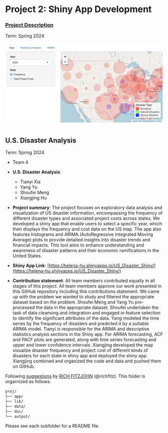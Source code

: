 # Project 2: Shiny App Development

### [Project Description](doc/project2_desc.md)

Term: Spring 2024

![screenshot](doc/figs/map.png)

## U.S. Disaster Analysis
Term: Spring 2024

+ Team 4
+ **U.S. Disaster Analysis**:
	+ Tianyi Xia
	+ Yang Yu
	+ Shoufei Meng
	+ Xiangjing Hu

+ **Project summary**: The project focuses on exploratory data analysis and visualization of US disaster information, encompassing the frequency of different disaster types and associated project costs across states. We developed a shiny app that enable users to select a specific year, which then displays the frequency and cost data on the US map. The app also features histograms and ARIMA (AutoRegressive Integrated Moving Average) plots to provide detailed insights into disaster trends and financial impacts. This tool aims to enhance understanding and awareness of disaster patterns and their economic ramifications in the United States.

+ **Shiny App Link**: [https://helena-hu.shinyapps.io/US_Disaster_Shiny/](https://helena-hu.shinyapps.io/US_Disaster_Shiny/)

+ **Contribution statement**: All team members contributed equally in all stages of this project. All team members approve our work presented in this GitHub repository including this contributions statement. We came up with the problem we wanted to study and filtered the appropriate dataset based on the problem. Shoufei Meng and Yang Yu pre-processed the data in the appropriate dataset. Shoufei undertaken the task of data cleansing and integration and engaged in  feature selection to identify the significant attributes of the data. Yang modeled the time series by the frequency of disasters and predicted it by a suitable ARIMA model. Tianyi is responsible for the ARIMA and descriptive statistics analysis sections in the Shiny app. For ARIMA forecasting, ACF and PACF plots are generated, along with time series forecasting and upper and lower confidence intervals. Xiangjing developed the map visualize disaster frequency and project cost of different kinds of disasters for each state in shiny app and deployed the shiny app. Xiangjing combined and organized the code and data and pushed them on GitHub.

Following [suggestions](http://nicercode.github.io/blog/2013-04-05-projects/) by [RICH FITZJOHN](http://nicercode.github.io/about/#Team) (@richfitz). This folder is orgarnized as follows.

```
proj/
├── app/
├── lib/
├── data/
├── doc/
└── output/
```

Please see each subfolder for a README file.

